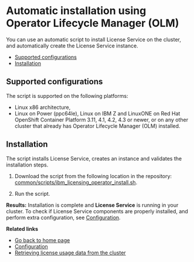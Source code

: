 
# Automatic installation using Operator Lifecycle Manager (OLM)

You can use an automatic script to install License Service on the cluster, and automatically create the License Service instance.

* [Supported configurations](#supported-configurations)
* [Installation](#installation)

## Supported configurations

The script is supported on the following platforms: 

- Linux x86 architecture,
- Linux on Power (ppc64le), Linux on IBM Z and LinuxONE on Red Hat OpenShift Container Platform 3.11, 4.1, 4.2, 4.3 or newer, or on any other cluster that already has Operator Lifecycle Manager (OLM) installed.

## Installation

The script installs License Service, creates an instance and validates the installation steps. 

1. Download the script from the following location in the repository:
[common/scripts/ibm_licensing_operator_install.sh](/../common/scripts/ibm_licensing_operator_install.sh). 

2. Run the script.

**Results:** 
Installation is complete and **License Service** is running in your cluster. To check if License Service components are properly installed, and perform extra configuration, see [Configuration](Configuration.md).

**Related links**

- [Go back to home page](../License_Service_main.md#documentation)
- [Configuration](Configuration.md)
- [Retrieving license usage data from the cluster](Retrieving_data.md)
